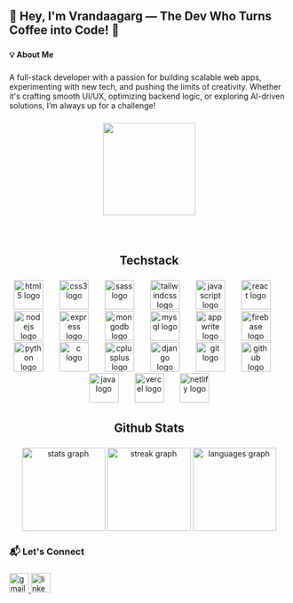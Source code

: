 <h2 align="left">👋 Hey, I'm Vrandaagarg — The Dev Who Turns Coffee into Code! 🚀</h2>

###

<h4 align="left">💡 About Me</h4>

###

<p align="left">A full-stack developer with a passion for building scalable web apps, experimenting with new tech, and pushing the limits of creativity. Whether it's crafting smooth UI/UX, optimizing backend logic, or exploring AI-driven solutions, I’m always up for a challenge!</p>

###

<div align="center">
  <img height="166" src="https://media4.giphy.com/media/6EWyszhJ2kL3ceQuD2/giphy.gif"  />
</div>

###

<br clear="both">

<h2 align="center">Techstack</h2>

###

<div align="center">
  <img src="https://cdn.jsdelivr.net/gh/devicons/devicon/icons/html5/html5-original.svg" height="53" alt="html5 logo"  />
  <img width="21" />
  <img src="https://cdn.jsdelivr.net/gh/devicons/devicon/icons/css3/css3-original.svg" height="53" alt="css3 logo"  />
  <img width="21" />
  <img src="https://cdn.jsdelivr.net/gh/devicons/devicon/icons/sass/sass-original.svg" height="53" alt="sass logo"  />
  <img width="21" />
  <img src="https://cdn.jsdelivr.net/gh/devicons/devicon/icons/tailwindcss/tailwindcss-original-wordmark.svg" height="53" alt="tailwindcss logo"  />
  <img width="21" />
  <img src="https://cdn.jsdelivr.net/gh/devicons/devicon/icons/javascript/javascript-original.svg" height="53" alt="javascript logo"  />
  <img width="21" />
  <img src="https://cdn.jsdelivr.net/gh/devicons/devicon/icons/react/react-original.svg" height="53" alt="react logo"  />
  <img width="21" />
  <img src="https://cdn.jsdelivr.net/gh/devicons/devicon/icons/nodejs/nodejs-original.svg" height="53" alt="nodejs logo"  />
  <img width="21" />
  <img src="https://cdn.jsdelivr.net/gh/devicons/devicon/icons/express/express-original.svg" height="53" alt="express logo"  />
  <img width="21" />
  <img src="https://cdn.jsdelivr.net/gh/devicons/devicon/icons/mongodb/mongodb-original.svg" height="53" alt="mongodb logo"  />
  <img width="21" />
  <img src="https://cdn.jsdelivr.net/gh/devicons/devicon/icons/mysql/mysql-original.svg" height="53" alt="mysql logo"  />
  <img width="21" />
  <img src="https://cdn.jsdelivr.net/gh/devicons/devicon/icons/appwrite/appwrite-original.svg" height="53" alt="appwrite logo"  />
  <img width="21" />
  <img src="https://cdn.jsdelivr.net/gh/devicons/devicon/icons/firebase/firebase-plain.svg" height="53" alt="firebase logo"  />
  <img width="21" />
  <img src="https://cdn.jsdelivr.net/gh/devicons/devicon/icons/python/python-original.svg" height="53" alt="python logo"  />
  <img width="21" />
  <img src="https://cdn.jsdelivr.net/gh/devicons/devicon/icons/c/c-original.svg" height="53" alt="c logo"  />
  <img width="21" />
  <img src="https://cdn.jsdelivr.net/gh/devicons/devicon/icons/cplusplus/cplusplus-original.svg" height="53" alt="cplusplus logo"  />
  <img width="21" />
  <img src="https://cdn.jsdelivr.net/gh/devicons/devicon/icons/django/django-plain.svg" height="53" alt="django logo"  />
  <img width="21" />
  <img src="https://cdn.jsdelivr.net/gh/devicons/devicon/icons/git/git-original.svg" height="53" alt="git logo"  />
  <img width="21" />
  <img src="https://cdn.jsdelivr.net/gh/devicons/devicon/icons/github/github-original.svg" height="53" alt="github logo"  />
  <img width="21" />
  <img src="https://cdn.jsdelivr.net/gh/devicons/devicon/icons/java/java-original.svg" height="53" alt="java logo"  />
  <img width="21" />
  <img src="https://cdn.simpleicons.org/vercel/000000" height="53" alt="vercel logo"  />
  <img width="21" />
  <img src="https://cdn.simpleicons.org/netlify/00C7B7" height="53" alt="netlify logo"  />
</div>

###

<h2 align="center">Github Stats</h2>

###

<div align="center">
  <img src="https://github-readme-stats.vercel.app/api?username=Vrandaagarg&hide_title=false&hide_rank=false&show_icons=true&include_all_commits=true&count_private=true&disable_animations=false&theme=radical&locale=en&hide_border=false" height="150" alt="stats graph"  />
  <img src="https://streak-stats.demolab.com?user=Vrandaagarg&locale=en&mode=daily&theme=radical&hide_border=false&border_radius=5" height="150" alt="streak graph"  />
  <img src="https://github-readme-stats.vercel.app/api/top-langs?username=Vrandaagarg&locale=en&hide_title=false&layout=compact&card_width=320&langs_count=5&theme=radical&hide_border=false" height="150" alt="languages graph"  />
</div>

###

<h3 align="left">📬 Let's Connect</h3>

###

<div align="left">
  <a href="vrandacodz@gmail.com" target="_blank">
    <img src="https://img.shields.io/static/v1?message=Gmail&logo=gmail&label=&color=D14836&logoColor=white&labelColor=&style=for-the-badge" height="35" alt="gmail logo"  />
  </a>
  <a href="https://www.linkedin.com/in/vranda-garg-b68011293/" target="_blank">
    <img src="https://img.shields.io/static/v1?message=LinkedIn&logo=linkedin&label=&color=0077B5&logoColor=white&labelColor=&style=for-the-badge" height="35" alt="linkedin logo"  />
  </a>
</div>

